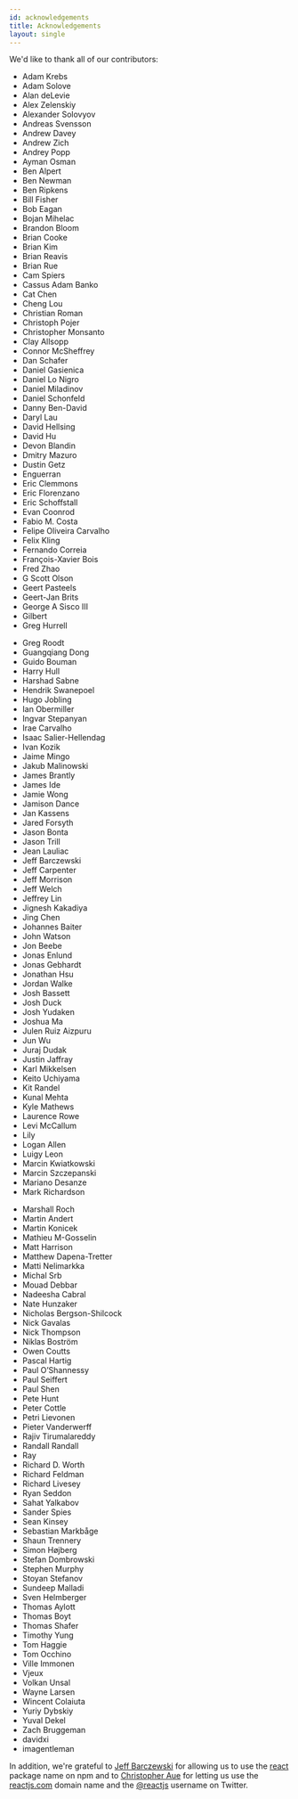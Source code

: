 ```yaml
---
id: acknowledgements
title: Acknowledgements
layout: single
---
```


We'd like to thank all of our contributors:

<div class="three-column">
  <ul>
    <li>Adam Krebs</li>
    <li>Adam Solove</li>
    <li>Alan deLevie</li>
    <li>Alex Zelenskiy</li>
    <li>Alexander Solovyov</li>
    <li>Andreas Svensson</li>
    <li>Andrew Davey</li>
    <li>Andrew Zich</li>
    <li>Andrey Popp</li>
    <li>Ayman Osman</li>
    <li>Ben Alpert</li>
    <li>Ben Newman</li>
    <li>Ben Ripkens</li>
    <li>Bill Fisher</li>
    <li>Bob Eagan</li>
    <li>Bojan Mihelac</li>
    <li>Brandon Bloom</li>
    <li>Brian Cooke</li>
    <li>Brian Kim</li>
    <li>Brian Reavis</li>
    <li>Brian Rue</li>
    <li>Cam Spiers</li>
    <li>Cassus Adam Banko</li>
    <li>Cat Chen</li>
    <li>Cheng Lou</li>
    <li>Christian Roman</li>
    <li>Christoph Pojer</li>
    <li>Christopher Monsanto</li>
    <li>Clay Allsopp</li>
    <li>Connor McSheffrey</li>
    <li>Dan Schafer</li>
    <li>Daniel Gasienica</li>
    <li>Daniel Lo Nigro</li>
    <li>Daniel Miladinov</li>
    <li>Daniel Schonfeld</li>
    <li>Danny Ben-David</li>
    <li>Daryl Lau</li>
    <li>David Hellsing</li>
    <li>David Hu</li>
    <li>Devon Blandin</li>
    <li>Dmitry Mazuro</li>
    <li>Dustin Getz</li>
    <li>Enguerran</li>
    <li>Eric Clemmons</li>
    <li>Eric Florenzano</li>
    <li>Eric Schoffstall</li>
    <li>Evan Coonrod</li>
    <li>Fabio M. Costa</li>
    <li>Felipe Oliveira Carvalho</li>
    <li>Felix Kling</li>
    <li>Fernando Correia</li>
    <li>François-Xavier Bois</li>
    <li>Fred Zhao</li>
    <li>G Scott Olson</li>
    <li>Geert Pasteels</li>
    <li>Geert-Jan Brits</li>
    <li>George A Sisco III</li>
    <li>Gilbert</li>
    <li>Greg Hurrell</li>
  </ul>
  <ul>
    <li>Greg Roodt</li>
    <li>Guangqiang Dong</li>
    <li>Guido Bouman</li>
    <li>Harry Hull</li>
    <li>Harshad Sabne</li>
    <li>Hendrik Swanepoel</li>
    <li>Hugo Jobling</li>
    <li>Ian Obermiller</li>
    <li>Ingvar Stepanyan</li>
    <li>Irae Carvalho</li>
    <li>Isaac Salier-Hellendag</li>
    <li>Ivan Kozik</li>
    <li>Jaime Mingo</li>
    <li>Jakub Malinowski</li>
    <li>James Brantly</li>
    <li>James Ide</li>
    <li>Jamie Wong</li>
    <li>Jamison Dance</li>
    <li>Jan Kassens</li>
    <li>Jared Forsyth</li>
    <li>Jason Bonta</li>
    <li>Jason Trill</li>
    <li>Jean Lauliac</li>
    <li>Jeff Barczewski</li>
    <li>Jeff Carpenter</li>
    <li>Jeff Morrison</li>
    <li>Jeff Welch</li>
    <li>Jeffrey Lin</li>
    <li>Jignesh Kakadiya</li>
    <li>Jing Chen</li>
    <li>Johannes Baiter</li>
    <li>John Watson</li>
    <li>Jon Beebe</li>
    <li>Jonas Enlund</li>
    <li>Jonas Gebhardt</li>
    <li>Jonathan Hsu</li>
    <li>Jordan Walke</li>
    <li>Josh Bassett</li>
    <li>Josh Duck</li>
    <li>Josh Yudaken</li>
    <li>Joshua Ma</li>
    <li>Julen Ruiz Aizpuru</li>
    <li>Jun Wu</li>
    <li>Juraj Dudak</li>
    <li>Justin Jaffray</li>
    <li>Karl Mikkelsen</li>
    <li>Keito Uchiyama</li>
    <li>Kit Randel</li>
    <li>Kunal Mehta</li>
    <li>Kyle Mathews</li>
    <li>Laurence Rowe</li>
    <li>Levi McCallum</li>
    <li>Lily</li>
    <li>Logan Allen</li>
    <li>Luigy Leon</li>
    <li>Marcin Kwiatkowski</li>
    <li>Marcin Szczepanski</li>
    <li>Mariano Desanze</li>
    <li>Mark Richardson</li>
  </ul>
  <ul>
    <li>Marshall Roch</li>
    <li>Martin Andert</li>
    <li>Martin Konicek</li>
    <li>Mathieu M-Gosselin</li>
    <li>Matt Harrison</li>
    <li>Matthew Dapena-Tretter</li>
    <li>Matti Nelimarkka</li>
    <li>Michal Srb</li>
    <li>Mouad Debbar</li>
    <li>Nadeesha Cabral</li>
    <li>Nate Hunzaker</li>
    <li>Nicholas Bergson-Shilcock</li>
    <li>Nick Gavalas</li>
    <li>Nick Thompson</li>
    <li>Niklas Boström</li>
    <li>Owen Coutts</li>
    <li>Pascal Hartig</li>
    <li>Paul O’Shannessy</li>
    <li>Paul Seiffert</li>
    <li>Paul Shen</li>
    <li>Pete Hunt</li>
    <li>Peter Cottle</li>
    <li>Petri Lievonen</li>
    <li>Pieter Vanderwerff</li>
    <li>Rajiv Tirumalareddy</li>
    <li>Randall Randall</li>
    <li>Ray</li>
    <li>Richard D. Worth</li>
    <li>Richard Feldman</li>
    <li>Richard Livesey</li>
    <li>Ryan Seddon</li>
    <li>Sahat Yalkabov</li>
    <li>Sander Spies</li>
    <li>Sean Kinsey</li>
    <li>Sebastian Markbåge</li>
    <li>Shaun Trennery</li>
    <li>Simon Højberg</li>
    <li>Stefan Dombrowski</li>
    <li>Stephen Murphy</li>
    <li>Stoyan Stefanov</li>
    <li>Sundeep Malladi</li>
    <li>Sven Helmberger</li>
    <li>Thomas Aylott</li>
    <li>Thomas Boyt</li>
    <li>Thomas Shafer</li>
    <li>Timothy Yung</li>
    <li>Tom Haggie</li>
    <li>Tom Occhino</li>
    <li>Ville Immonen</li>
    <li>Vjeux</li>
    <li>Volkan Unsal</li>
    <li>Wayne Larsen</li>
    <li>Wincent Colaiuta</li>
    <li>Yuriy Dybskiy</li>
    <li>Yuval Dekel</li>
    <li>Zach Bruggeman</li>
    <li>davidxi</li>
    <li>imagentleman</li>
  </ul>
</div>

In addition, we're grateful to [Jeff Barczewski](https://github.com/jeffbski) for allowing us to use the [react](https://www.npmjs.org/package/react) package name on npm and to [Christopher Aue](http://christopheraue.net/) for letting us use the [reactjs.com](http://reactjs.com/) domain name and the [@reactjs](https://twitter.com/reactjs) username on Twitter.

